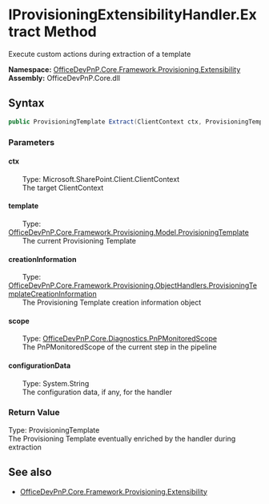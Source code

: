 # IProvisioningExtensibilityHandler.Extract Method  
Execute custom actions during extraction of a template  

**Namespace:** [OfficeDevPnP.Core.Framework.Provisioning.Extensibility](OfficeDevPnP.Core.Framework.Provisioning.Extensibility.md)  
**Assembly:** OfficeDevPnP.Core.dll  
## Syntax
```C#
public ProvisioningTemplate Extract(ClientContext ctx, ProvisioningTemplate template, ProvisioningTemplateCreationInformation creationInformation, PnPMonitoredScope scope, String configurationData)
```
### Parameters
#### ctx  
&emsp;&emsp;Type: Microsoft.SharePoint.Client.ClientContext  
&emsp;&emsp;The target ClientContext  

#### template  
&emsp;&emsp;Type: [OfficeDevPnP.Core.Framework.Provisioning.Model.ProvisioningTemplate](OfficeDevPnP.Core.Framework.Provisioning.Model.ProvisioningTemplate.md)  
&emsp;&emsp;The current Provisioning Template  

#### creationInformation  
&emsp;&emsp;Type: [OfficeDevPnP.Core.Framework.Provisioning.ObjectHandlers.ProvisioningTemplateCreationInformation](OfficeDevPnP.Core.Framework.Provisioning.ObjectHandlers.ProvisioningTemplateCreationInformation.md)  
&emsp;&emsp;The Provisioning Template creation information object  

#### scope  
&emsp;&emsp;Type: [OfficeDevPnP.Core.Diagnostics.PnPMonitoredScope](OfficeDevPnP.Core.Diagnostics.PnPMonitoredScope.md)  
&emsp;&emsp;The PnPMonitoredScope of the current step in the pipeline  

#### configurationData  
&emsp;&emsp;Type: System.String  
&emsp;&emsp;The configuration data, if any, for the handler  

### Return Value
Type: ProvisioningTemplate  
The Provisioning Template eventually enriched by the handler during extraction

## See also
- [OfficeDevPnP.Core.Framework.Provisioning.Extensibility](OfficeDevPnP.Core.Framework.Provisioning.Extensibility.md)
